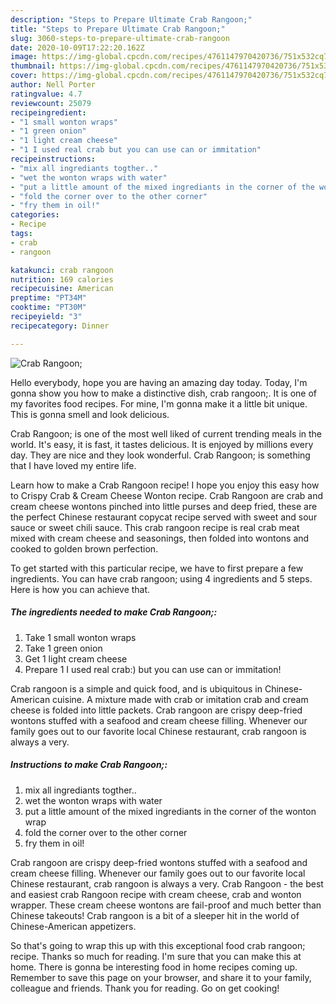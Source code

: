 ```yaml
---
description: "Steps to Prepare Ultimate Crab Rangoon;"
title: "Steps to Prepare Ultimate Crab Rangoon;"
slug: 3060-steps-to-prepare-ultimate-crab-rangoon
date: 2020-10-09T17:22:20.162Z
image: https://img-global.cpcdn.com/recipes/4761147970420736/751x532cq70/crab-rangoon-recipe-main-photo.jpg
thumbnail: https://img-global.cpcdn.com/recipes/4761147970420736/751x532cq70/crab-rangoon-recipe-main-photo.jpg
cover: https://img-global.cpcdn.com/recipes/4761147970420736/751x532cq70/crab-rangoon-recipe-main-photo.jpg
author: Nell Porter
ratingvalue: 4.7
reviewcount: 25079
recipeingredient:
- "1 small wonton wraps"
- "1 green onion"
- "1 light cream cheese"
- "1 I used real crab but you can use can or immitation"
recipeinstructions:
- "mix all ingrediants togther.."
- "wet the wonton wraps with water"
- "put a little amount of the mixed ingrediants in the corner of the wonton wrap"
- "fold the corner over to the other corner"
- "fry them in oil!"
categories:
- Recipe
tags:
- crab
- rangoon

katakunci: crab rangoon 
nutrition: 169 calories
recipecuisine: American
preptime: "PT34M"
cooktime: "PT30M"
recipeyield: "3"
recipecategory: Dinner

---
```



![Crab Rangoon;](https://img-global.cpcdn.com/recipes/4761147970420736/751x532cq70/crab-rangoon-recipe-main-photo.jpg)

Hello everybody, hope you are having an amazing day today. Today, I'm gonna show you how to make a distinctive dish, crab rangoon;. It is one of my favorites food recipes. For mine, I'm gonna make it a little bit unique. This is gonna smell and look delicious.

Crab Rangoon; is one of the most well liked of current trending meals in the world. It's easy, it is fast, it tastes delicious. It is enjoyed by millions every day. They are nice and they look wonderful. Crab Rangoon; is something that I have loved my entire life.

Learn how to make a Crab Rangoon recipe! I hope you enjoy this easy how to Crispy Crab &amp; Cream Cheese Wonton recipe. Crab Rangoon are crab and cream cheese wontons pinched into little purses and deep fried, these are the perfect Chinese restaurant copycat recipe served with sweet and sour sauce or sweet chili sauce. This crab rangoon recipe is real crab meat mixed with cream cheese and seasonings, then folded into wontons and cooked to golden brown perfection.


To get started with this particular recipe, we have to first prepare a few ingredients. You can have crab rangoon; using 4 ingredients and 5 steps. Here is how you can achieve that.

<!--inarticleads1-->

##### The ingredients needed to make Crab Rangoon;:

1. Take 1 small wonton wraps
1. Take 1 green onion
1. Get 1 light cream cheese
1. Prepare 1 I used real crab:) but you can use can or immitation!


Crab rangoon is a simple and quick food, and is ubiquitous in Chinese-American cuisine. A mixture made with crab or imitation crab and cream cheese is folded into little packets. Crab rangoon are crispy deep-fried wontons stuffed with a seafood and cream cheese filling. Whenever our family goes out to our favorite local Chinese restaurant, crab rangoon is always a very. 

<!--inarticleads2-->

##### Instructions to make Crab Rangoon;:

1. mix all ingrediants togther..
1. wet the wonton wraps with water
1. put a little amount of the mixed ingrediants in the corner of the wonton wrap
1. fold the corner over to the other corner
1. fry them in oil!


Crab rangoon are crispy deep-fried wontons stuffed with a seafood and cream cheese filling. Whenever our family goes out to our favorite local Chinese restaurant, crab rangoon is always a very. Crab Rangoon - the best and easiest crab Rangoon recipe with cream cheese, crab and wonton wrapper. These cream cheese wontons are fail-proof and much better than Chinese takeouts! Crab rangoon is a bit of a sleeper hit in the world of Chinese-American appetizers. 

So that's going to wrap this up with this exceptional food crab rangoon; recipe. Thanks so much for reading. I'm sure that you can make this at home. There is gonna be interesting food in home recipes coming up. Remember to save this page on your browser, and share it to your family, colleague and friends. Thank you for reading. Go on get cooking!
